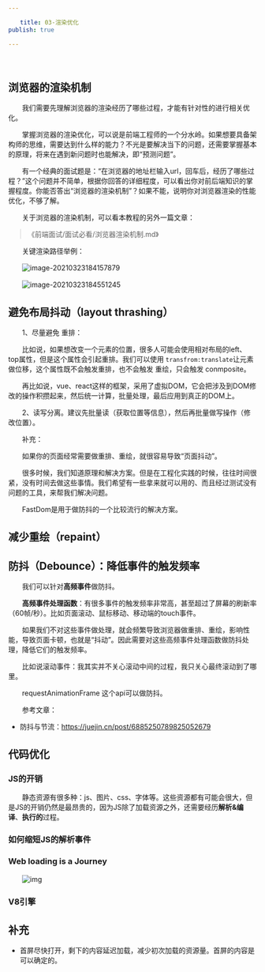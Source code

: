 ```yaml
---

　　title: 03-渲染优化
publish: true

---
```


　　<ArticleTopAd></ArticleTopAd>

## 浏览器的渲染机制

　　我们需要先理解浏览器的渲染经历了哪些过程，才能有针对性的进行相关优化。

　　掌握浏览器的渲染优化，可以说是前端工程师的一个分水岭。如果想要具备架构师的思维，需要达到什么样的能力？不光是要解决当下的问题，还需要掌握基本的原理，将来在遇到新问题时也能解决，即“预测问题”。

　　有一个经典的面试题是：“在浏览器的地址栏输入url，回车后，经历了哪些过程？”这个问题并不简单，根据你回答的详细程度，可以看出你对前后端知识的掌握程度。你能否答出“浏览器的渲染机制”？如果不能，说明你对浏览器渲染的性能优化，不够了解。

　　关于浏览器的渲染机制，可以看本教程的另外一篇文章：

> 《前端面试/面试必看/浏览器渲染机制.md》
>

　　关键渲染路径举例：

　　![image-20210323184157879](images/image-20210323184157879.png)

　　![image-20210323184551245](images/image-20210323184551245.png)

## 避免布局抖动（layout thrashing）

　　1、尽量避免 重排：

　　比如说，如果想改变一个元素的位置，很多人可能会使用相对布局的left、top属性，但是这个属性会引起重排。我们可以使用 `transfrom:translate`让元素做位移，这个属性既不会触发重排，也不会触发 重绘，只会触发 conmposite。

　　再比如说，vue、react这样的框架，采用了虚拟DOM，它会把涉及到DOM修改的操作积攒起来，然后统一计算，批量处理，最后应用到真正的DOM上。

　　2、读写分离。建议先批量读（获取位置等信息），然后再批量做写操作（修改位置）。

　　补充：

　　如果你的页面经常需要做重排、重绘，就很容易导致“页面抖动”。

　　很多时候，我们知道原理和解决方案。但是在工程化实践的时候，往往时间很紧，没有时间去做这些事情。我们希望有一些拿来就可以用的、而且经过测试没有问题的工具，来帮我们解决问题。

　　FastDom是用于做防抖的一个比较流行的解决方案。

## 减少重绘（repaint）

## 防抖（Debounce）：降低事件的触发频率

　　我们可以针对**高频事件**做防抖。

　　**高频事件处理函数**：有很多事件的触发频率非常高，甚至超过了屏幕的刷新率（60帧/秒）。比如页面滚动、鼠标移动、移动端的touch事件。

　　如果我们不对这些事件做处理，就会频繁导致浏览器做重排、重绘，影响性能，导致页面卡顿，也就是“抖动”。因此需要对这些高频事件处理函数做防抖处理，降低它们的触发频率。

　　比如说滚动事件：我其实并不关心滚动中间的过程，我只关心最终滚动到了哪里。

　　requestAnimationFrame 这个api可以做防抖。

　　参考文章：

- 防抖与节流：https://juejin.cn/post/6885250789825052679

## 代码优化

### JS的开销

　　静态资源有很多种：js、图片、css、字体等。这些资源都有可能会很大，但是JS的开销仍然是最昂贵的，因为JS除了加载资源之外，还需要经历**解析&编译**、**执行的**过程。

### 如何缩短JS的解析事件

### Web loading is a Journey

　　![img](images/1*vSGOCrLV9MiLhpmPid1CHQ.png)

### V8引擎

## 补充

- 首屏尽快打开，剩下的内容延迟加载，减少初次加载的资源量。首屏的内容是可以确定的。
